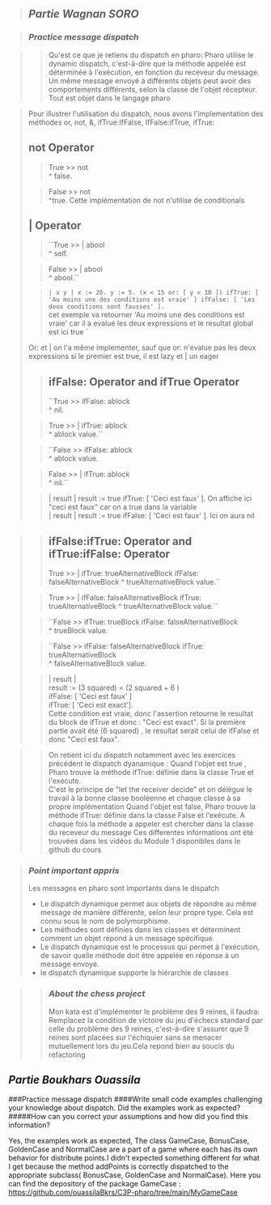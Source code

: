 > ## _Partie Wagnan SORO_

> ### _Practice message dispatch_

>>  Qu'est ce que je retiens du dispatch en pharo:
> Pharo utilise le dynamic dispatch, c'est-à-dire que la méthode appelée est déterminée à l'exécution, en fonction du receveur du message.
Un même message envoyé à différents objets peut avoir des comportements différents, selon la classe de l'objet récepteur.
> Tout est objet dans le langage pharo

> Pour illustrer l'utilisation du dispatch, nous avons l'implementation des méthodes or, not, &, ifTrue:IfFalse, IfFalse:ifTrue, ifTrue:  
> ## not Operator  
>  > True >> not  
>> ^ false.
>
> > False >> not  
>> ^true.
>Cette implémentation de not n'utilise de conditionals
> ## | Operator  
>  > ``True >> | abool  
>> ^ self.   
>
> >False >> | abool   
>> ^ abool.``  
>
> >``| x y |
x := 20.
y := 5.
(x < 15 or: [ y < 10 ])
ifTrue: [ 'Au moins une des conditions est vraie' ]
ifFalse: [ 'Les deux conditions sont fausses' ].
``  
>> cet exemple va retourner 'Au moins une des conditions est vraie' car il a evalué les deux expressions et le resultat global est ici true  `
>
> Or: et | on l'a même implementer, sauf que or: n'evalue pas les deux expressions si le premier est true, il est lazy et | un eager
>
> > ## ifFalse: Operator and ifTrue Operator
> > ``True >> ifFalse: ablock  
>> ^ nil.
>
> >True >> | ifTrue: ablock  
>> ^ ablock value.``  
>
> > ``False >> ifFalse: ablock  
>> ^ ablock value.
>
>
> >False >> | ifTrue: ablock  
>> ^ nil.``
>
> >| result |
result := true ifTrue: [ 'Ceci est faux' ]. On affiche ici "ceci est faux" car on a true dans la variable   
>| result |
result := true ifFalse: [ 'Ceci est faux' ]. Ici on aura nil   


> > ## ifFalse:ifTrue: Operator and ifTrue:ifFalse: Operator
> >True >> | ifTrue: trueAlternativeBlock ifFalse: falseAlternativeBlock
>> ^ trueAlternativeBlock value.``
>
> >True >> | ifFalse: falseAlternativeBlock ifTrue: trueAlternativeBlock
>> ^ trueAlternativeBlock value.``
>
> > ``False >> ifTrue: trueBlock ifFalse: falseAlternativeBlock  
>> ^ trueBlock value.
>
> > ``False >> ifFalse: falseAlternativeBlock ifTrue: trueAlternativeBlock  
>> ^ falseAlternativeBlock value.
>
> >| result |  
>result := (3 squared) < (2 squared + 6 )   
> ifFalse: [ 'Ceci est faux' ]  
>ifTrue: [ 'Ceci est exact'].   
Cette condition est vraie, donc l'assertion retourne le resultat du block de ifTrue et donc : "Ceci est exact". Si la première partie avait été (6 squared) , le resultat serait celui de ifFalse et donc "Ceci est faux".   

>> On retient ici du dispatch notamment  avec les exercices précédent le dispatch dyanamique :
> Quand l'objet est true , Pharo trouve la méthode ifTrue: définie dans la classe True et l'exécute.  
>C'est le principe de "let the receiver decide" et on délègue le travail à la bonne classe booléenne et chaque classe à sa propre implémentation
> Quand l'objet est  false, Pharo trouve la méthode ifTrue: définie dans la classe False et l'exécute. A chaque fois la méthode a appeler est chercher dans la classe du receveur du message
Ces differentes informations ont été trouvées dans les vidéos du Module 1 disponibles dans le github du cours

> ### _Point important appris_
> Les messages en pharo sont importants dans le dispatch
> - Le dispatch dynamique permet aux objets de répondre au même message de manière différente, selon leur propre type. Cela est connu sous le nom de polymorphisme.
> - Les méthodes sont définies dans les classes et déterminent comment un objet répond à un message spécifique.
> - Le dispatch dynamique est le processus qui permet à l'exécution, de savoir quelle méthode doit être appelée en réponse à un message envoyé.
> - le dispatch dynamique supporte la hiérarchie de classes    

>> ### _About the chess project_
> > Mon kata est d'implémenter le problème des 9 reines, il faudra: Remplacez la condition de victoire du jeu d'échecs standard par celle du problème des 9 reines,
> c'est-à-dire s'assurer que 9 reines sont placées sur l'échiquier sans se menacer mutuellement lors du jeu.Cela repond bien au soucis du refactoring


## _Partie Boukhars Ouassila_


###Practice message dispatch
####Write small code examples challenging your knowledge about dispatch. Did the examples work as expected?
#####How can you correct your assumptions and how did you find this information?

Yes, the examples work as expected, The class GameCase, BonusCase, GoldenCase and NormalCase are a part of a game
where each has its own behavior for distribute points.I didn't expected something different for what I get because
the method addPoints is correctly dispatched to the appropriate subclass( BonusCase, GoldenCase and NormalCase).
Here you can find the depository of the package GameCase : https://github.com/ouassilaBkrs/C3P-pharo/tree/main/MyGameCase
